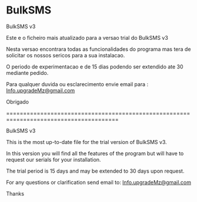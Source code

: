 # BulkSMS
BulkSMS v3

Este e o ficheiro mais atualizado para a versao trial do BulkSMS v3

Nesta versao encontrara  todas as funcionalidades do programa mas tera de 
solicitar os nossos sericos para a sua instalacao.

O periodo de experimentacao e de 15 dias podendo ser extendido ate 30 mediante pedido.

Para qualquer duvida ou esclarecimento envie email para :
Info.upgradeMz@gmail.com

Obrigado

=======================================================================================

BulkSMS v3

This is the most up-to-date file for the trial version of BulkSMS v3.

In this version you will find all the features of the program but will have to
request our serials for your installation.

The trial period is 15 days and may be extended to 30 days upon request.

For any questions or clarification send email to:
Info.upgradeMz@gmail.com

Thanks
